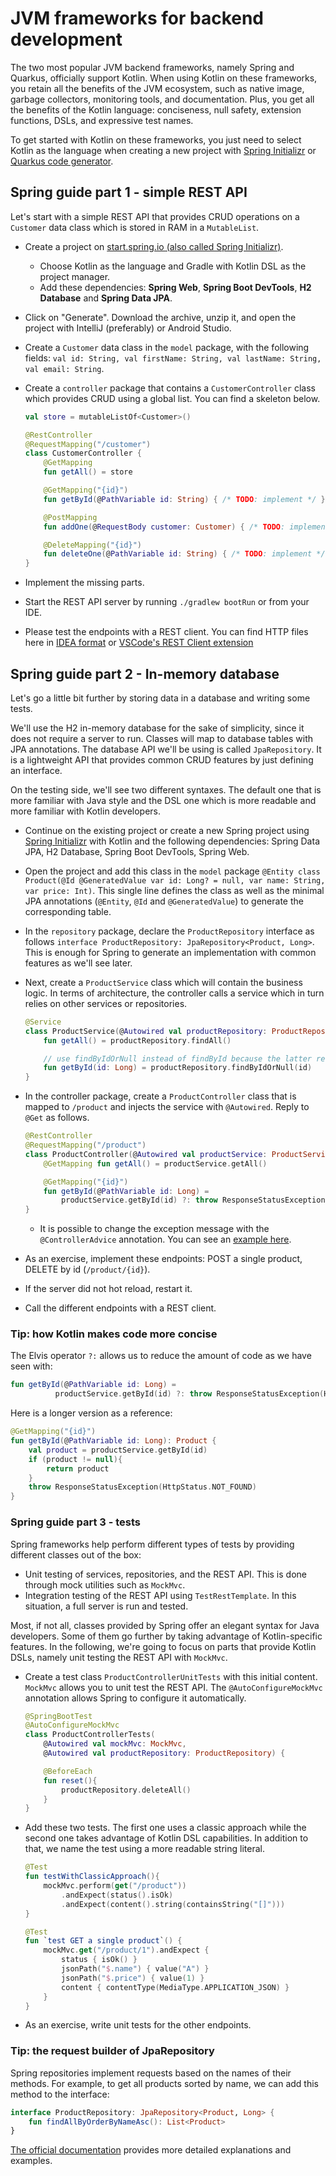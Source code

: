 # JVM frameworks for backend development

The two most popular JVM backend frameworks, namely Spring and Quarkus, officially support Kotlin.
When using Kotlin on these frameworks, you retain all the benefits of the JVM ecosystem, such as native image, garbage collectors, monitoring tools, and documentation.
Plus, you get all the benefits of the Kotlin language: conciseness, null safety, extension functions, DSLs, and expressive test names.

To get started with Kotlin on these frameworks, you just need to select Kotlin as the language when creating a new project with [Spring Initializr](https://start.spring.io/) or [Quarkus code generator](https://code.quarkus.io/).

## Spring guide part 1 - simple REST API

Let's start with a simple REST API that provides CRUD operations on a `Customer` data class which is stored in RAM in a `MutableList`.

- Create a project on [start.spring.io (also called Spring Initializr)](https://start.spring.io/).
  - Choose Kotlin as the language and Gradle with Kotlin DSL as the project manager.
  - Add these dependencies: **Spring Web**, **Spring Boot DevTools**, **H2 Database** and **Spring Data JPA**.
- Click on "Generate". Download the archive, unzip it, and open the project with IntelliJ (preferably) or Android Studio.
- Create a `Customer` data class in the `model` package, with the following fields: `val id: String, val firstName: String, val lastName: String, val email: String`.
- Create a `controller` package that contains a `CustomerController` class which provides CRUD using a global list. You can find a skeleton below.

  ```kotlin
  val store = mutableListOf<Customer>()
  
  @RestController
  @RequestMapping("/customer")
  class CustomerController {
      @GetMapping
      fun getAll() = store
  
      @GetMapping("{id}")
      fun getById(@PathVariable id: String) { /* TODO: implement */ }
  
      @PostMapping
      fun addOne(@RequestBody customer: Customer) { /* TODO: implement */ }
  
      @DeleteMapping("{id}")
      fun deleteOne(@PathVariable id: String) { /* TODO: implement */ }
  }
  ```

- Implement the missing parts.
- Start the REST API server by running `./gradlew bootRun` or from your IDE.
- Please test the endpoints with a REST client. You can find HTTP files here in [IDEA format](./04-backend/kotlin-spring-step-01/customer.idea.http) or [VSCode's REST Client extension](./04-backend/kotlin-spring-step-01/customer.vscode.http)

## Spring guide part 2 - In-memory database

Let's go a little bit further by storing data in a database and writing some tests.

We'll use the H2 in-memory database for the sake of simplicity, since it does not require a server to run.
Classes will map to database tables with JPA annotations.
The database API we'll be using is called `JpaRepository`.
It is a lightweight API that provides common CRUD features by just defining an interface.

On the testing side, we'll see two different syntaxes.
The default one that is more familiar with Java style and the DSL one which is more readable and more familiar with Kotlin developers.

- Continue on the existing project or create a new Spring project using [Spring Initializr](https://start.spring.io/) with Kotlin and the following dependencies: Spring Data JPA, H2 Database, Spring Boot DevTools, Spring Web.
- Open the project and add this class in the `model` package `@Entity class Product(@Id @GeneratedValue var id: Long? = null, var name: String, var price: Int)`. This single line defines the class as well as the minimal JPA annotations (`@Entity`, `@Id` and `@GeneratedValue`) to generate the corresponding table.
- In the `repository` package, declare the `ProductRepository` interface as follows `interface ProductRepository: JpaRepository<Product, Long>`. This is enough for Spring to generate an implementation with common features as we'll see later.
- Next, create a `ProductService` class which will contain the business logic. In terms of architecture, the controller calls a service which in turn relies on other services or repositories.

  ```kotlin
  @Service
  class ProductService(@Autowired val productRepository: ProductRepository) {
      fun getAll() = productRepository.findAll()
  
      // use findByIdOrNull instead of findById because the latter returns an Optional<Product> instead of Product?
      fun getById(id: Long) = productRepository.findByIdOrNull(id)
  }
  ```

- In the controller package, create a `ProductController` class that is mapped to `/product` and injects the service with `@Autowired`. Reply to `@Get` as follows.

  ```kotlin
  @RestController
  @RequestMapping("/product")
  class ProductController(@Autowired val productService: ProductService) {
      @GetMapping fun getAll() = productService.getAll()
  
      @GetMapping("{id}")
      fun getById(@PathVariable id: Long) =
          productService.getById(id) ?: throw ResponseStatusException(HttpStatus.NOT_FOUND)
  }
  ```

  - It is possible to change the exception message with the `@ControllerAdvice` annotation. 
  You can see an [example here](https://spring.io/guides/tutorials/rest/).
- As an exercise, implement these endpoints: POST a single product, DELETE by id (`/product/{id}`).
- If the server did not hot reload, restart it.
- Call the different endpoints with a REST client.

### Tip: how Kotlin makes code more concise

The Elvis operator `?:` allows us to reduce the amount of code as we have seen with:

```kotlin
fun getById(@PathVariable id: Long) =
          productService.getById(id) ?: throw ResponseStatusException(HttpStatus.NOT_FOUND)
```

Here is a longer version as a reference:

```kotlin
@GetMapping("{id}")
fun getById(@PathVariable id: Long): Product {
    val product = productService.getById(id)
    if (product != null){
        return product
    }
    throw ResponseStatusException(HttpStatus.NOT_FOUND)
}
```

### Spring guide part 3 - tests

Spring frameworks help perform different types of tests by providing different classes out of the box:

- Unit testing of services, repositories, and the REST API. This is done through mock utilities such as `MockMvc`.
- Integration testing of the REST API using `TestRestTemplate`. In this situation, a full server is run and tested.

Most, if not all, classes provided by Spring offer an elegant syntax for Java developers.
Some of them go further by taking advantage of Kotlin-specific features.
In the following, we're going to focus on parts that provide Kotlin DSLs, namely unit testing the REST API with `MockMvc`.

- Create a test class `ProductControllerUnitTests` with this initial content. `MockMvc` allows you to unit test the REST API. The `@AutoConfigureMockMvc` annotation allows Spring to configure it automatically.

  ```kotlin
  @SpringBootTest
  @AutoConfigureMockMvc
  class ProductControllerTests(
      @Autowired val mockMvc: MockMvc,
      @Autowired val productRepository: ProductRepository) {
  
      @BeforeEach
      fun reset(){
          productRepository.deleteAll()
      }
  }
  ```

- Add these two tests. The first one uses a classic approach while the second one takes advantage of Kotlin DSL capabilities.
  In addition to that, we name the test using a more readable string literal.

  ```kotlin
  @Test
  fun testWithClassicApproach(){
      mockMvc.perform(get("/product"))
          .andExpect(status().isOk)
          .andExpect(content().string(containsString("[]")))
  }
  ```

  ```kotlin
  @Test
  fun `test GET a single product`() {
      mockMvc.get("/product/1").andExpect {
          status { isOk() }
          jsonPath("$.name") { value("A") }
          jsonPath("$.price") { value(1) }
          content { contentType(MediaType.APPLICATION_JSON) }
      }
  }
  ```

- As an exercise, write unit tests for the other endpoints.

### Tip: the request builder of JpaRepository

Spring repositories implement requests based on the names of their methods.
For example, to get all products sorted by name, we can add this method to the interface:

```kotlin
interface ProductRepository: JpaRepository<Product, Long> {
    fun findAllByOrderByNameAsc(): List<Product>
}
```

[The official documentation](https://docs.spring.io/spring-data/jpa/docs/current/reference/html/#repositories.query-methods.query-creation) provides more detailed explanations and examples.
